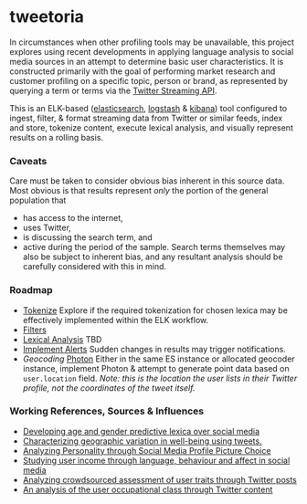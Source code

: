# tweetoria

In circumstances when other profiling tools may be unavailable, this project explores using recent developments in applying language analysis to social media sources in an attempt to determine basic user characteristics. It is constructed primarily with the goal of performing market research and customer profiling on a specific topic, person or brand, as represented by querying a term or terms via the [Twitter Streaming API](https://dev.twitter.com/streaming/overview).

This is an ELK-based ([elasticsearch](https://www.elastic.co/products/elasticsearch), [logstash](https://www.elastic.co/products/logstash) & [kibana](https://www.elastic.co/products/kibana)) tool configured to ingest, filter, & format streaming data from Twitter or similar feeds, index and store, tokenize content, execute lexical analysis, and visually represent results on a rolling basis.


### Caveats
Care must be taken to consider obvious bias inherent in this source data. Most obvious is that results represent *only* the portion of the general population that
- has access to the internet,
- uses Twitter,
- is discussing the search term, and 
- active during the period of the sample. 
Search terms themselves may also be subject to inherent bias, and any resultant analysis should be carefully considered with this in mind.

### Roadmap
- [Tokenize](https://www.elastic.co/guide/en/elasticsearch/reference/current/analysis-tokenizers.html) Explore if the required tokenization for chosen lexica may be effectively implemented within the ELK workflow.
- [Filters](https://www.elastic.co/guide/en/elasticsearch/reference/current/analysis-tokenfilters.html)
- [Lexical Analysis]() TBD
- [Implement Alerts](https://www.elastic.co/products/watcher) Sudden changes in results may trigger notifications.
- _Geocoding_ [Photon](https://github.com/komoot/photon) Either in the same ES instance or allocated geocoder instance, implement Photon & attempt to generate point data based on `user.location` field. *Note: this is the location the user lists in their Twitter profile, not the coordinates of the tweet itself.*


### Working References, Sources & Influences
- [Developing age and gender predictive lexica over social media](https://scholar.google.com/citations?view_op=view_citation&hl=en&user=gFN4QUYAAAAJ&citation_for_view=gFN4QUYAAAAJ:9yKSN-GCB0IC)
- [Characterizing geographic variation in well-being using tweets.](https://scholar.google.com/citations?view_op=view_citation&hl=en&user=Na16PsUAAAAJ&citation_for_view=Na16PsUAAAAJ:d1gkVwhDpl0C)
- [Analyzing Personality through Social Media Profile Picture Choice](http://wwbp.org/papers/persimages16icwsm.pdf)
- [Studying user income through language, behaviour and affect in social media](http://journals.plos.org/plosone/article?id=10.1371/journal.pone.0138717)
- [Analyzing crowdsourced assessment of user traits through Twitter posts](https://sites.sas.upenn.edu/danielpr/publications/analyzing-crowdsourced-assessment-user-traits-through-twitter-posts)
- [An analysis of the user occupational class through Twitter content](http://wwbp.org/papers/jobs15acl.pdf)

